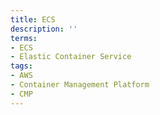 ```yaml
---
title: ECS
description: ''
terms:
- ECS
- Elastic Container Service
tags:
- AWS
- Container Management Platform
- CMP
---
```

